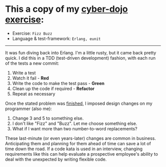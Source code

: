 # This a copy of my [cyber-dojo exercise](https://cyber-dojo.org/kata/edit/Z4EHgd):
- Exercise: `Fizz Buzz`
- Language & test-framework: `Erlang, eunit`

---

It was fun diving back into Erlang. I'm a little rusty, but it came back pretty quick. I did this in a TDD (test-driven development) fashion, with each run of the tests a new commit:
1. Write a test
1. Watch it fail - **Red**
1. Write the code to make the test pass - **Green**
1. Clean up the code if required - **Refactor**
1. Repeat as necessary

Once the stated problem was [finished](https://github.com/PhilRunninger/fizzbuzz.erl/tree/4b413c6ac15b7737804c7c8c46ec009969e0df19), I imposed design changes on my programmer (also me):
1. Change 3 and 5 to something else.
1. I don't like "Fizz" and "Buzz". Let me choose something else.
1. What if I want more than two number-to-word replacements?

These last-minute (or even years-later) changes are common in business. Anticipating them and planning for them ahead of time can save a lot of time down the road. If a code kata is used in an interview, changing requirements like this can help evaluate a prospective employee's ability to deal with the unexpected by writing flexible code.
